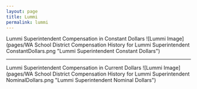 ```yaml
---
layout: page
title: Lummi
permalink: lummi
---
```



Lummi Superintendent Compensation in Constant Dollars
![Lummi Image](pages/WA School District Compensation History for Lummi Superintendent ConstantDollars.png "Lummi Superintendent Constant Dollars")
___

Lummi Superintendent Compensation in Current Dollars
![Lummi Image](pages/WA School District Compensation History for Lummi Superintendent NominalDollars.png "Lummi Superintendent Nominal Dollars")